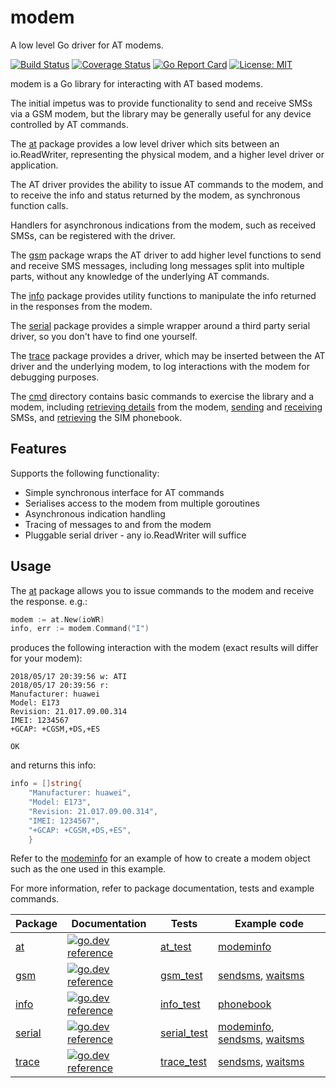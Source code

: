 # modem

A low level Go driver for AT modems.

[![Build Status](https://app.travis-ci.com/warthog618/modem.svg)](https://app.travis-ci.com/warthog618/modem)
[![Coverage Status](https://coveralls.io/repos/github/warthog618/modem/badge.svg?branch=master)](https://coveralls.io/github/warthog618/modem?branch=master)
[![Go Report Card](https://goreportcard.com/badge/github.com/warthog618/modem)](https://goreportcard.com/report/github.com/warthog618/modem)
[![License: MIT](https://img.shields.io/badge/License-MIT-yellow.svg)](https://github.com/warthog618/modem/blob/master/LICENSE)

modem is a Go library for interacting with AT based modems.

The initial impetus was to provide functionality to send and receive SMSs via a
GSM modem, but the library may be generally useful for any device controlled by
AT commands.

The [at](at) package provides a low level driver which sits between an
io.ReadWriter, representing the physical modem, and a higher level driver or
application.

The AT driver provides the ability to issue AT commands to the modem, and to
receive the info and status returned by the modem, as synchronous function
calls.

Handlers for asynchronous indications from the modem, such as received SMSs,
can be registered with the driver.

The [gsm](gsm) package wraps the AT driver to add higher level functions to
send and receive SMS messages, including long messages split into multiple
parts, without any knowledge of the underlying AT commands.

The [info](info) package provides utility functions to manipulate the info
returned in the responses from the modem.

The [serial](serial) package provides a simple wrapper around a third party
serial driver, so you don't have to find one yourself.

The [trace](trace) package provides a driver, which may be inserted between the
AT driver and the underlying modem, to log interactions with the modem for
debugging purposes.

The [cmd](cmd) directory contains basic commands to exercise the library and a
modem, including [retrieving details](cmd/modeminfo/modeminfo.go) from the
modem, [sending](cmd/sendsms/sendsms.go) and
[receiving](cmd/waitsms/waitsms.go) SMSs, and
[retrieving](cmd/phonebook/phonebook.go) the SIM phonebook.

## Features

Supports the following functionality:

- Simple synchronous interface for AT commands
- Serialises access to the modem from multiple goroutines
- Asynchronous indication handling
- Tracing of messages to and from the modem
- Pluggable serial driver - any io.ReadWriter will suffice

## Usage

The [at](at) package allows you to issue commands to the modem and receive the
response. e.g.:

```go
modem := at.New(ioWR)
info, err := modem.Command("I")
```

produces the following interaction with the modem (exact results will differ for your modem):

```shell
2018/05/17 20:39:56 w: ATI
2018/05/17 20:39:56 r:
Manufacturer: huawei
Model: E173
Revision: 21.017.09.00.314
IMEI: 1234567
+GCAP: +CGSM,+DS,+ES

OK
```

and returns this info:

```go
info = []string{
    "Manufacturer: huawei",
    "Model: E173",
    "Revision: 21.017.09.00.314",
    "IMEI: 1234567",
    "+GCAP: +CGSM,+DS,+ES",
    }
```

Refer to the [modeminfo](cmd/modeminfo/modeminfo.go) for an example of how to create a modem object such as the one used in this example.

For more information, refer to package documentation, tests and example commands.

Package | Documentation | Tests | Example code
------- | ------------- | ----- | ------------
[at](at) | [![go.dev reference](https://img.shields.io/badge/go.dev-reference-007d9c?logo=go&logoColor=white&style=flat-square)](https://pkg.go.dev/github.com/warthog618/modem/at) | [at_test](at/at_test.go) | [modeminfo](cmd/modeminfo/modeminfo.go)
[gsm](gsm) | [![go.dev reference](https://img.shields.io/badge/go.dev-reference-007d9c?logo=go&logoColor=white&style=flat-square)](https://pkg.go.dev/github.com/warthog618/modem/gsm) | [gsm_test](gsm/gsm_test.go) | [sendsms](cmd/sendsms/sendsms.go), [waitsms](cmd/waitsms/waitsms.go)
[info](info) | [![go.dev reference](https://img.shields.io/badge/go.dev-reference-007d9c?logo=go&logoColor=white&style=flat-square)](https://pkg.go.dev/github.com/warthog618/modem/info) | [info_test](info/info_test.go) | [phonebook](cmd/phonebook/phonebook.go)
[serial](serial) | [![go.dev reference](https://img.shields.io/badge/go.dev-reference-007d9c?logo=go&logoColor=white&style=flat-square)](https://pkg.go.dev/github.com/warthog618/modem/serial) | [serial_test](serial/serial_test.go) | [modeminfo](cmd/modeminfo/modeminfo.go), [sendsms](cmd/sendsms/sendsms.go), [waitsms](cmd/waitsms/waitsms.go)
[trace](trace) | [![go.dev reference](https://img.shields.io/badge/go.dev-reference-007d9c?logo=go&logoColor=white&style=flat-square)](https://pkg.go.dev/github.com/warthog618/modem/trace) | [trace_test](trace/trace_test.go) | [sendsms](cmd/sendsms/sendsms.go), [waitsms](cmd/waitsms/waitsms.go)
